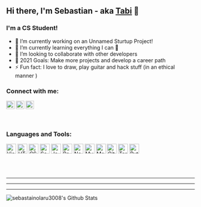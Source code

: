 ## Hi there, I'm Sebastian - aka [Tabi][website] 👋

### I'm a CS Student!
- 🔭 I’m currently working on an Unnamed Sturtup Project!
- 🌱 I’m currently learning everything I can 🤣
- 👯 I’m looking to collaborate with other developers
- 🥅 2021 Goals: Make more projects and develop a career path
- ⚡ Fun fact: I love to draw, play guitar and hack stuff (in an ethical manner )

### Connect with me:
<!-- [<img alt="codeSTACKr | YouTube" width="22px" src="https://cdn.jsdelivr.net/npm/simple-icons@v3/icons/youtube.svg" />][youtube]
[<img alt="codeSTACKr | Twitter" width="22px" src="https://cdn.jsdelivr.net/npm/simple-icons@v3/icons/twitter.svg" />][twitter] -->
[<img alt="codeSTACKr.com" height="22px" src="https://img.shields.io/badge/GitHub-100000?style=for-the-badge&logo=github&logoColor=white" />][website]
[<img alt="codeSTACKr | LinkedIn" height="22px" src="https://img.shields.io/badge/LinkedIn-0077B5?style=for-the-badge&logo=linkedin&logoColor=white" />][linkedin]
[<img alt="codeSTACKr | Instagram" height="22px" src="https://img.shields.io/badge/Instagram-E4405F?style=for-the-badge&logo=instagram&logoColor=white" />][instagram]

<br />

### Languages and Tools:

[<img alt="Visual Studio Code" height="26px" src="https://img.shields.io/badge/Visual_Studio_Code-0078D4?style=for-the-badge&logo=visual%20studio%20code&logoColor=white" />][thissite]
[<img alt="HTML5" height="26px" src="https://img.shields.io/badge/HTML5-E34F26?style=for-the-badge&logo=html5&logoColor=white" />][thissite]
[<img alt="CSS3" height="26px" src="https://img.shields.io/badge/CSS3-1572B6?style=for-the-badge&logo=css3&logoColor=whiteg" />][thissite]
[<img alt="Sass" height="26px" src="https://img.shields.io/badge/Sass-CC6699?style=for-the-badge&logo=sass&logoColor=white" />][thissite]
[<img alt="JavaScript" height="26px" src="https://img.shields.io/badge/JavaScript-F7DF1E?style=for-the-badge&logo=javascript&logoColor=black" />][thissite]
[<img alt="React" height="26px" src="https://img.shields.io/badge/React-20232A?style=for-the-badge&logo=react&logoColor=61DAFB" />][thissite]
[<img alt="Node.js" height="26px" src="https://img.shields.io/badge/Node.js-43853D?style=for-the-badge&logo=node.js&logoColor=white" />][thissite]
[<img alt="MySQL" height="26px" src="https://img.shields.io/badge/MySQL-00000F?style=for-the-badge&logo=mysql&logoColor=white" />][thissite]
[<img alt="MongoDB" height="26px" src="https://img.shields.io/badge/MongoDB-4EA94B?style=for-the-badge&logo=mongodb&logoColor=white" />][thissite]
[<img alt="Git" height="26px" src="https://img.shields.io/badge/Git-F05032?style=for-the-badge&logo=git&logoColor=white" />][thissite]
[<img alt="Terminal" height="26px" src="https://img.shields.io/badge/Kali_Linux-557C94?style=for-the-badge&logo=kali-linux&logoColor=white" />][thissite]
[<img alt="Python" height="26px" src="https://img.shields.io/badge/Python-3776AB?style=for-the-badge&logo=python&logoColor=white" />][thissite]

<br />
<br />

---

<!--### 📺 Latest YouTube Videos-->
<!-- YOUTUBE:START -->
<!-- YOUTUBE:END -->

---

<!--### 📕 Latest Blog Posts-->
<!-- BLOG-POST-LIST:START -->
<!-- BLOG-POST-LIST:END -->

---

<img align="left" alt="sebastainolaru3008's Github Stats" src="https://github-readme-stats.vercel.app/api?username=sebastianolaru3008&show_icons=true&hide_border=true" />

[website]: https://sebastianolaru3008.github.io/
<!-- [twitter]: https://twitter.com/codeSTACKr
[youtube]: https://youtube.com/codeSTACKr -->
[instagram]: https://www.instagram.com/seby.olaru3008/
[linkedin]: https://www.linkedin.com/in/sebastian-olaru-800714197/
[thissite]: https://github.com/sebastianolaru3008/sebastianolaru3008
